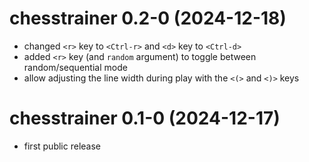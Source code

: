 # chesstrainer 0.2-0 (2024-12-18)

- changed `<r>` key to `<Ctrl-r>` and `<d>` key to `<Ctrl-d>`
- added `<r>` key (and `random` argument) to toggle between random/sequential mode
- allow adjusting the line width during play with the `<(>` and `<)>` keys

# chesstrainer 0.1-0 (2024-12-17)

- first public release
